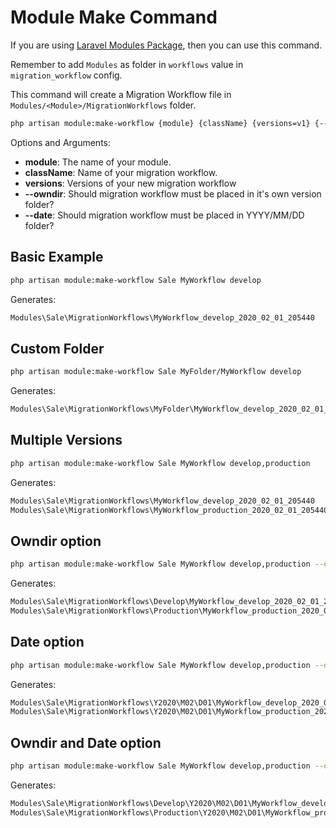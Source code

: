 # Module Make Command

If you are using [Laravel Modules Package](https://github.com/nWidart/laravel-modules), then you can use this command.

Remember to add `Modules` as folder in `workflows` value in `migration_workflow` config.

This command will create a Migration Workflow file in ```Modules/<Module>/MigrationWorkflows``` folder.

```bash
php artisan module:make-workflow {module} {className} {versions=v1} {--owndir} {--date}
```

Options and Arguments:
- **module**: The name of your module.
- **className**: Name of your migration workflow.
- **versions**: Versions of your new migration workflow
- **--owndir**: Should migration workflow must be placed in it's own version folder?
- **--date**: Should migration workflow must be placed in YYYY/MM/DD folder?

## Basic Example

```bash
php artisan module:make-workflow Sale MyWorkflow develop
```

Generates:

```bash
Modules\Sale\MigrationWorkflows\MyWorkflow_develop_2020_02_01_205440
```

## Custom Folder

```bash
php artisan module:make-workflow Sale MyFolder/MyWorkflow develop
```

Generates:

```bash
Modules\Sale\MigrationWorkflows\MyFolder\MyWorkflow_develop_2020_02_01_205440
```

## Multiple Versions

```bash
php artisan module:make-workflow Sale MyWorkflow develop,production
```

Generates:

```bash
Modules\Sale\MigrationWorkflows\MyWorkflow_develop_2020_02_01_205440
Modules\Sale\MigrationWorkflows\MyWorkflow_production_2020_02_01_205440
```

## Owndir option

```bash
php artisan module:make-workflow Sale MyWorkflow develop,production --owndir
```

Generates:

```bash
Modules\Sale\MigrationWorkflows\Develop\MyWorkflow_develop_2020_02_01_205440
Modules\Sale\MigrationWorkflows\Production\MyWorkflow_production_2020_02_01_205440
```

## Date option

```bash
php artisan module:make-workflow Sale MyWorkflow develop,production --date
```

Generates:

```bash
Modules\Sale\MigrationWorkflows\Y2020\M02\D01\MyWorkflow_develop_2020_02_01_205440
Modules\Sale\MigrationWorkflows\Y2020\M02\D01\MyWorkflow_production_2020_02_01_205440
```

## Owndir and Date option

```bash
php artisan module:make-workflow Sale MyWorkflow develop,production --owndir --date
```

Generates:

```bash
Modules\Sale\MigrationWorkflows\Develop\Y2020\M02\D01\MyWorkflow_develop_2020_02_01_205440
Modules\Sale\MigrationWorkflows\Production\Y2020\M02\D01\MyWorkflow_production_2020_02_01_205440
```